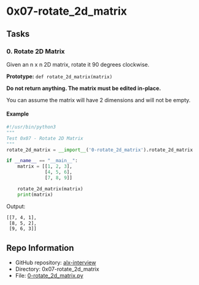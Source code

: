 # 0x07-rotate_2d_matrix

## Tasks

### 0. Rotate 2D Matrix
Given an n x n 2D matrix, rotate it 90 degrees clockwise.

**Prototype:** `def rotate_2d_matrix(matrix)`

**Do not return anything. The matrix must be edited in-place.**

You can assume the matrix will have 2 dimensions and will not be empty.

#### Example
```python
#!/usr/bin/python3
"""
Test 0x07 - Rotate 2D Matrix
"""
rotate_2d_matrix = __import__('0-rotate_2d_matrix').rotate_2d_matrix

if __name__ == "__main__":
    matrix = [[1, 2, 3],
              [4, 5, 6],
              [7, 8, 9]]

    rotate_2d_matrix(matrix)
    print(matrix)
```

Output:

```bash
[[7, 4, 1],
 [8, 5, 2],
 [9, 6, 3]]
```

## Repo Information

* GitHub repository: [alx-interview](./https://github.com/Gebretewodros73/alx-interview.git)
* Directory: 0x07-rotate_2d_matrix
* File: [0-rotate_2d_matrix.py](./0-rotate_2d_matrix.py)
